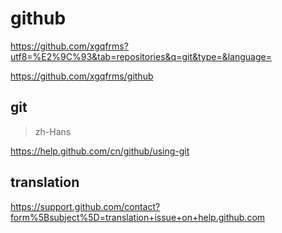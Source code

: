 # github

https://github.com/xgqfrms?utf8=%E2%9C%93&tab=repositories&q=git&type=&language=

https://github.com/xgqfrms/github



## git

> zh-Hans

https://help.github.com/cn/github/using-git

## translation

https://support.github.com/contact?form%5Bsubject%5D=translation+issue+on+help.github.com

